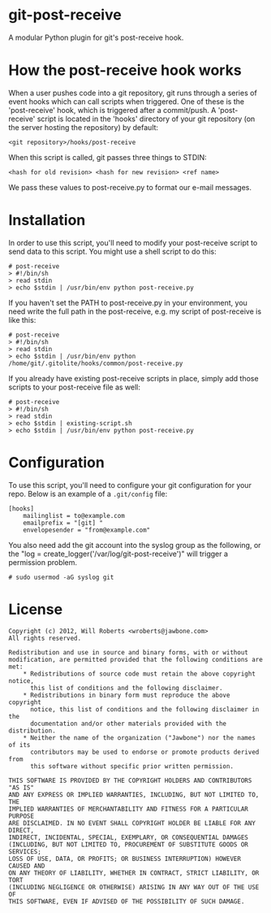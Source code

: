 git-post-receive
================
A modular Python plugin for git's post-receive hook.

How the post-receive hook works
===============================
When a user pushes code into a git repository, git runs through a series of
event hooks which can call scripts when triggered. One of these is the
'post-receive' hook, which is triggered after a commit/push. A
'post-receive' script is located in the 'hooks' directory of your git
repository (on the server hosting the repository) by default:

    <git repository>/hooks/post-receive

When this script is called, git passes three things to STDIN:

    <hash for old revision> <hash for new revision> <ref name>

We pass these values to post-receive.py to format our e-mail messages.

Installation
============
In order to use this script, you'll need to modify your post-receive script
to send data to this script. You might use a shell script to do this:

    # post-receive
    > #!/bin/sh
    > read stdin
    > echo $stdin | /usr/bin/env python post-receive.py
If you haven't set the PATH to post-receive.py in your environment, you need write the full path in the post-receive, e.g. my script of post-receive is like this:

    # post-receive
    > #!/bin/sh
    > read stdin
    > echo $stdin | /usr/bin/env python /home/git/.gitolite/hooks/common/post-receive.py


If you already have existing post-receive scripts in place, simply add those
scripts to your post-receive file as well:

    # post-receive
    > #!/bin/sh
    > read stdin
    > echo $stdin | existing-script.sh
    > echo $stdin | /usr/bin/env python post-receive.py

Configuration
=============
To use this script, you'll need to configure your git configuration for your
repo. Below is an example of a `.git/config` file:


    [hooks]
        mailinglist = to@example.com
        emailprefix = "[git] "
        envelopesender = "from@example.com"


You also need add the git account into the syslog group as the following, or the "log = create_logger('/var/log/git-post-receive')" will trigger a permission problem.

    # sudo usermod -aG syslog git

License
=======

    Copyright (c) 2012, Will Roberts <wroberts@jawbone.com>
    All rights reserved.

    Redistribution and use in source and binary forms, with or without
    modification, are permitted provided that the following conditions are met:
        * Redistributions of source code must retain the above copyright notice,
          this list of conditions and the following disclaimer.
        * Redistributions in binary form must reproduce the above copyright
          notice, this list of conditions and the following disclaimer in the
          documentation and/or other materials provided with the distribution.
        * Neither the name of the organization ("Jawbone") nor the names of its
          contributors may be used to endorse or promote products derived from
          this software without specific prior written permission.

    THIS SOFTWARE IS PROVIDED BY THE COPYRIGHT HOLDERS AND CONTRIBUTORS "AS IS"
    AND ANY EXPRESS OR IMPLIED WARRANTIES, INCLUDING, BUT NOT LIMITED TO, THE
    IMPLIED WARRANTIES OF MERCHANTABILITY AND FITNESS FOR A PARTICULAR PURPOSE
    ARE DISCLAIMED. IN NO EVENT SHALL COPYRIGHT HOLDER BE LIABLE FOR ANY DIRECT,
    INDIRECT, INCIDENTAL, SPECIAL, EXEMPLARY, OR CONSEQUENTIAL DAMAGES
    (INCLUDING, BUT NOT LIMITED TO, PROCUREMENT OF SUBSTITUTE GOODS OR SERVICES;
    LOSS OF USE, DATA, OR PROFITS; OR BUSINESS INTERRUPTION) HOWEVER CAUSED AND
    ON ANY THEORY OF LIABILITY, WHETHER IN CONTRACT, STRICT LIABILITY, OR TORT
    (INCLUDING NEGLIGENCE OR OTHERWISE) ARISING IN ANY WAY OUT OF THE USE OF
    THIS SOFTWARE, EVEN IF ADVISED OF THE POSSIBILITY OF SUCH DAMAGE.
